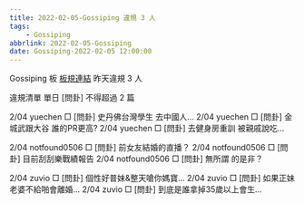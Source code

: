 ```yaml
---
title: 2022-02-05-Gossiping 違規 3 人
tags:
    - Gossiping
abbrlink: 2022-02-05-Gossiping
date: Gossiping-2022-02-05 12:00:00
---
```

Gossiping 板 [板規連結](https://www.ptt.cc/bbs/Gossiping/M.1637425085.A.07D.html)
昨天違規 3 人
<!-- more -->

違規清單
單日 [問卦] 不得超過 2 篇

2/04 yuechen □ [問卦] 史丹佛台灣學生 去中國人…
2/04 yuechen □ [問卦] 金城武跟大谷 誰的PR更高?
2/04 yuechen □ [問卦] 去健身房重訓 被親戚說吃…

2/04 notfound0506 □ [問卦] 前女友結婚的直播？
2/04 notfound0506 □ [問卦] 目前刮刮樂戰績報告
2/04 notfound0506 □ [問卦] 無所謂 的是非？

2/04 zuvio □ [問卦] 個性好普妹&整天嗆你媽寶…
2/04 zuvio □ [問卦] 如果正妹老婆不給啪會離婚…
2/04 zuvio □ [問卦] 到底是誰拿掉35歲以上會生…